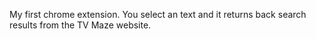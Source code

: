 My first chrome extension. You select an text and it returns back search results from the TV Maze website.